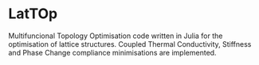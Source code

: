 # LatTOp
Multifuncional Topology Optimisation code written in Julia for the optimisation of lattice structures.  Coupled Thermal Conductivity, Stiffness and Phase Change compliance minimisations are implemented.
